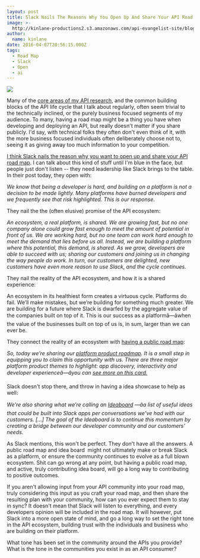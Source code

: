 ```yaml
---
layout: post
title: Slack Nails The Reasons Why You Open Up And Share Your API Road Map
image: >-
  http://kinlane-productions2.s3.amazonaws.com/api-evangelist-site/blog/slack-platform-road-map.png
author:
  name: kinlane
date: 2016-04-07T20:56:15.000Z
tags:
  - Road Map
  - Slack
  - Open
  - ai
---
```

[![](http://kinlane-productions2.s3.amazonaws.com/api-evangelist-site/blog/slack-platform-road-map.png)](https://medium.com/slack-developer-blog/the-slack-platform-roadmap-34067b054177#.xjov5i5um)

Many of the [core areas of my API research](http://apievangelist.com), and the common building blocks of the API life cycle that I talk about regularly, often seem trivial to the technically inclined, or the purely business focused segments of my audience. To many, having a road map might be a thing you have when developing and deploying an API, but really doesn't matter if you share publicly. I'd say, with technical folks they often don't even think of it, with the more business focused individuals often deliberately choose not to, seeing it as giving away too much information to your competition. 

[I think Slack nails the reason why you want to open up and share your API road map](https://medium.com/slack-developer-blog/the-slack-platform-roadmap-34067b054177#.xjov5i5um). I can talk about this kind of stuff until I'm blue in the face, but people just don't listen -- they need leadership like Slack brings to the table. In their post today, they open with:

_We know that being a developer is hard, and building on a platform is not a decision to be made lightly. Many platforms have burned developers and we frequently see that risk highlighted. This is our response._

They nail the the (often elusive) promise of the API ecosystem:

_An ecosystem, a real platform, is shared. We are growing fast, but no one company alone could grow fast enough to meet the amount of potential in front of us. We are working hard, but no one team can work hard enough to meet the demand that lies before us all. Instead, we are building a platform where this potential, this demand, is shared. As we grow, developers are able to succeed with us; sharing our customers and joining us in changing the way people do work. In turn, our customers are delighted, new customers have even more reason to use Slack, and the cycle continues._

They nail the reality of the API ecosystem, and how it is a shared experience:

An ecosystem in its healthiest form creates a virtuous cycle. Platforms do fail. We’ll make mistakes, but we’re building for something much greater. We are building for a future where Slack is dwarfed by the aggregate value of the companies built on top of it. This is our success as a platformâ—âwhen the value of the businesses built on top of us is, in sum, larger than we can ever be.

They connect the reality of an ecosystem with [having a public road map](http://road-map.apievangelist.com/building-blocks/):

_So, today we’re sharing our [platform product roadmap](https://trello.com/b/ZnTQyumQ/slack-platform-roadmap). It is a small step in equipping you to claim this opportunity with us. There are three major platform product themes to highlight: app discovery, interactivity and developer experienceâ—âyou can [see more on this card.](https://trello.com/c/LqzgzTJq/20-welcome-to-the-slack-platform-roadmap-read-more-here)_

Slack doesn't stop there, and throw in having a idea showcase to help as well:

_We’re also sharing what we’re calling an [_Ideaboard_](https://trello.com/b/HPpcIqd8/slack-app-ideaboard) —âa list of useful ideas that could be built into Slack apps per conversations we’ve had with our customers. \[...\] The goal of the Ideaboard is to continue this momentum by creating a bridge between our developer community and our customers’ needs._

As Slack mentions, this won't be perfect. They don't have all the answers. A public road map and idea board  might not ultimately make or break Slack as a platform, or ensure the community continues to evolve as a full blown ecosystem. Shit can go wrong at any point, but having a public road map, and active, truly contributing idea board, will go a long way to contributing to positive outcomes. 

If you aren't allowing input from your API community into your road map, truly considering this input as you craft your road map, and then share the resulting plan with your community, how can you ever expect them to stay in sync? It doesn't mean that Slack will listen to everything, and every developers opinion will be included in the road map. It will however, put Slack into a more open state of mind, and go a long way to set the right tone in the API ecosystem, building trust with the individuals and business who are building on their platform.

What tone has been set in the community around the APIs you provide? What is the tone in the communities you exist in as an API consumer?